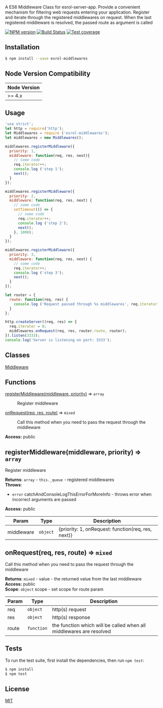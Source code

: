 A ES6 Middleware Class for esrol-server-app. Provide a convenient mechanism for filtering web requests entering your application. Register and iterate through the registered middlewares on request. When the last registered middleware is resolved, the passed route as argument is called

[![NPM version][npm-image]][npm-url] 
[![Build Status][travis-image]][travis-url] 
[![Test coverage][coveralls-image]][coveralls-url]

## Installation

```sh
$ npm install --save esrol-middlewares
```
## Node Version Compatibility

| Node Version |
| ---- |
| >= 4.x |

## Usage

```js
'use strict';
let http = require('http');
let Middlewares = require ('esrol-middlewares');
let middlewares = new Middlewares();

middlewares.registerMiddleware({
  priority: 1,
  middleware: function(req, res, next){
    // some code
    req.iterator++;
    console.log ('step 1');
    next();
  }
});

middlewares.registerMiddleware({
  priority: 2,
  middleware: function(req, res, next) {
    // some code
    setTimeout(() => {
      // some code
      req.iterator++;
      console.log ('step 2');
      next();
    }, 1000);
  }
});

middlewares.registerMiddleware({
  priority: 3,
  middleware: function(req, res, next) {
    // some code
    req.iterator++;
    console.log ('step 3');
    next();
  }
});

let router = {
  route: function(req, res) {
    console.log ('Request passed through %s middlewares', req.iterator);
  }
};

http.createServer((req, res) => {
  req.iterator = 0;
  middlewares.onRequest(req, res, router.route, router);
}).listen(3333);
console.log('Server is listening on port: 3333');
```

## Classes
<dl>
<dt><a href="#Middleware">Middleware</a></dt>
<dd><p></p></dd>
</dl>

## Functions
<dt><a href="#registerMiddleware">registerMiddleware(middleware, priority)</a> ⇒ <code>array</code></dt>
<dd><p>Register middleware</p>
</dd>
<dt><a href="#onRequest">onRequest(req, res, route)</a> ⇒ <code>mixed</code></dt>
<dd><p>Call this method when you need to pass the request
through the middleware</p>
</dd>
</dl>

**Access:** public  
<a name="registerMiddleware"></a>
## registerMiddleware(middleware, priority) ⇒ <code>array</code>
Register middleware

**Returns**: <code>array</code> - <code>this._queue</code> - registered middlewares  
**Throws**:

- <code>error</code> catchAndConsoleLogThisErrorForMoreInfo - throws error when
incorrect arguments are passed

**Access:** public  

| Param | Type | Description |
| --- | --- | --- |
| middleware | <code>object</code> | {priority: 1, onRequest: function(req, res, next)} |

<a name="onRequest"></a>
## onRequest(req, res, route) ⇒ <code>mixed</code>
Call this method when you need to pass the request
through the middleware

**Returns**: <code>mixed</code> - value - the returned value from the last middleware  
**Access:** public  
**Scope**: <code>object</code> scope - set scope for route param  

| Param | Type | Description |
| --- | --- | --- |
| req | <code>object</code> | http(s) request |
| res | <code>object</code> | http(s) response |
| route | <code>function</code> | the function which will be called when all middlewares are resolved |

## Tests

  To run the test suite, first install the dependencies, then run `npm test`:

```bash
$ npm install
$ npm test
```

## License

[MIT](LICENSE)


[npm-image]: https://badge.fury.io/js/esrol-middlewares.svg
[npm-url]: https://npmjs.org/package/esrol-middlewares
[travis-image]: https://travis-ci.org/esrol/esrol-middlewares.svg?branch=master
[travis-url]: https://travis-ci.org/esrol/esrol-middlewares
[coveralls-image]: https://coveralls.io/repos/esrol/esrol-middlewares/badge.svg
[coveralls-url]: https://coveralls.io/r/esrol/esrol-middlewares
